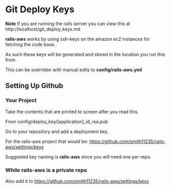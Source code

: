 # Git Deploy Keys

**Note** If you are running the rails server you can view this at http://localhost/git_deploy_keys.md

**rails-aws** works by using ssh-keys on the amazon ec2 instances for fetching the code base.

As such these keys will be generated and stored in the location you run this from.

This can be overriden with manual edits to **config/rails-aws.yml**

## Setting Up Github

### Your Project

Take the contents that are printed to screen after you read this.

From config/deploy_key/[application]_id_rsa.pub

Go to your repository and add a deployment key.

For the rails-aws project that would be: https://github.com/smith11235/rails-aws/settings/keys

Suggested key naming is **rails-aws** since you will need one per repo.

### While rails-aws is a private repo

Also add it to https://github.com/smith11235/rails-aws/settings/keys



